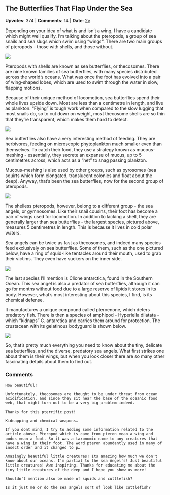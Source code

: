## The Butterflies That Flap Under the Sea
    
**Upvotes**: 374 | **Comments**: 14 | **Date**: [2y](https://www.quora.com/What-are-some-of-the-most-unique-winged-creatures/answer/Gary-Meaney)

Depending on your idea of what is and isn’t a wing, I have a candidate which might well qualify. I’m talking about the pteropods, a group of sea snails and sea slugs which swim using “wings”. There are two main groups of pteropods - those with shells, and those without.

![](https://qph.fs.quoracdn.net/main-qimg-9447510db2e57b32f50d9ba49ff30f76-lq)

Pteropods with shells are known as sea butterflies, or thecosomes. There are nine known families of sea butterflies, with many species distributed across the world’s oceans. What was once the foot has evolved into a pair of wing-shaped lobes, which are used to swim through the water in slow, flapping motions.

Because of their unique method of locomotion, sea butterflies spend their whole lives upside down. Most are less than a centimetre in length, and live as plankton. “Flying” is tough work when compared to the slow lugging that most snails do, so to cut down on weight, most thecosome shells are so thin that they’re transparent, which makes them hard to detect.

![](https://qph.fs.quoracdn.net/main-qimg-144829008c23a49f7fd8b27e788600c8-lq)

Sea butterflies also have a very interesting method of feeding. They are herbivores, feeding on microscopic phytoplankton much smaller even than themselves. To catch their food, they use a strategy known as mucous-meshing - essentially, they secrete an expanse of mucus, up to 5 centimetres across, which acts as a “net” to snag passing plankton.

Mucous-meshing is also used by other groups, such as pyrosomes (sea squirts which form elongated, translucent colonies and float about the deep). Anyway, that’s been the sea butterflies, now for the second group of pteropods.

![](https://qph.fs.quoracdn.net/main-qimg-0f569c8bf7da6e8ea2d2801dfddd87c0-lq)

The shelless pteropods, however, belong to a different group - the sea angels, or gymnosomes. Like their snail cousins, their foot has become a pair of wings used for locomotion. In addition to lacking a shell, they are generally larger than sea butterflies - the largest species, pictured above, measures 5 centimetres in length. This is because it lives in cold polar waters.

Sea angels can be twice as fast as thecosomes, and indeed many species feed exclusively on sea butterflies. Some of them, such as the one pictured below, have a ring of squid-like tentacles around their mouth, used to grab their victims. They even have suckers on the inner side.

![](https://qph.fs.quoracdn.net/main-qimg-00db67f9a24ba06510489109f7daf2f7)

The last species I’ll mention is Clione antarctica, found in the Southern Ocean. This sea angel is also a predator of sea butterflies, although it can go for months without food due to a large reserve of lipids it stores in its body. However, what’s most interesting about this species, I find, is its chemical defense.

It manufactures a unique compound called pteroenone, which deters predatory fish. There is then a species of amphipod - Hyperiella dilatata \- which “kidnaps” C. antarctica and carries them around for protection. The crustacean with its gelatinous bodyguard is shown below.

![](https://qph.fs.quoracdn.net/main-qimg-37a8db52e64bb02853201efa12c21fde-lq)

So, that’s pretty much everything you need to know about the tiny, delicate sea butterflies, and the diverse, predatory sea angels. What first strikes one about them is their wings, but when you look closer there are so many other fascinating details about them to find out.

### Comments

```
How beautiful!
```

```
Unfortunately, thecosomes are thought to be under threat from ocean acidification, and since they sit near the base of the oceanic food web, that might turn out to be a very big problem indeed.
```

```
Thanks for this pterrific post!
```

```
Kidnapping and chemical weapons…
```

```
If you dont mind, I try to adding some information related to the article above. Pteropod which is came from pteron mean a wing and podos mean a foot. So it was a taxonomic name to any creatures that have a wing in their foot. The word pteron abundantly used in many of insect order and it changed to p…
```

```
Amazingly beautiful little creatures! Its amazing how much we don't know about our oceans. I'm partial to the sea Angel's! Just beautiful little creatures! Awe inspiring. Thanks for educating me about the tiny little creatures of the deep and I hope you show us more!
```

```
Shouldn't mention also be made of squids and cuttlefish?
```

```
Is it just me or do the sea angels sort of look like cuttlefish?
```

